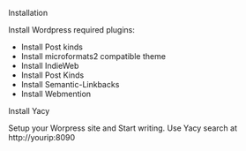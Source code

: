 Installation

Install Wordpress
required plugins:
- Install Post kinds
- Install microformats2 compatible theme
- Install IndieWeb
- Install Post Kinds
- Install Semantic-Linkbacks
- Install Webmention

Install Yacy

Setup your Worpress site and Start writing.
Use Yacy search at http://yourip:8090
